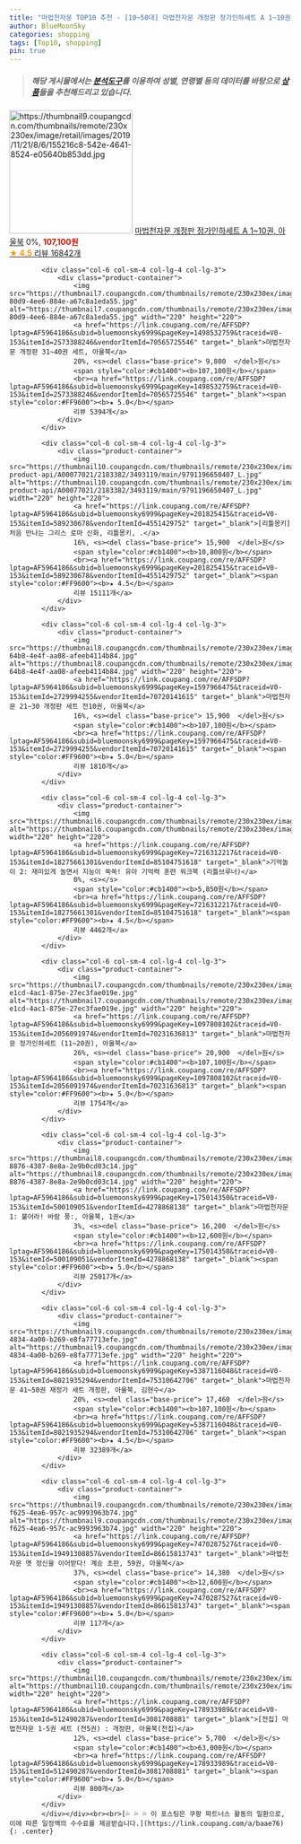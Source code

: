 ```yaml
---
title: "마법천자문 TOP10 추천 - [10~50대] 마법천자문 개정판 정가인하세트 A 1~10권, 아울북"
author: BlueMoonSky
categories: shopping
tags: [Top10, shopping]
pin: true
---
```


> ##### 해당 게시물에서는 [**분석도구**](https://itemscout.io/)를 이용하여 **성별**, **연령별** 등의 데이터를 바탕으로 [**상품**](https://link.coupang.com/a/baae76)들을 추천해드리고 있습니다.
<div class="container"><div class="row">
            <div class="col-6 col-sm-4 col-lg-4 col-lg-3">
                <div class="product-container">
                    <img src="https://thumbnail9.coupangcdn.com/thumbnails/remote/230x230ex/image/retail/images/2019/11/21/8/6/155216c8-542e-4641-8524-e05640b853dd.jpg" alt="https://thumbnail9.coupangcdn.com/thumbnails/remote/230x230ex/image/retail/images/2019/11/21/8/6/155216c8-542e-4641-8524-e05640b853dd.jpg" width="220" height="220">
                    <a href="https://link.coupang.com/re/AFFSDP?lptag=AF5964186&subid=bluemoonsky6999&pageKey=343189524&traceid=V0-153&itemId=1090701965&vendorItemId=5603958648" target="_blank">마법천자문 개정판 정가인하세트 A 1~10권, 아울북</a>
                    0%, <s></s> 
                    <span style="color:#cb1400"><b>107,100원</b></span>
                    <br><a href="https://link.coupang.com/re/AFFSDP?lptag=AF5964186&subid=bluemoonsky6999&pageKey=343189524&traceid=V0-153&itemId=1090701965&vendorItemId=5603958648" target="_blank"><span style="color:#FF9600"><b>★ 4.5</b></span>
                    리뷰 16842개</a>
                </div>
            </div>
            
            <div class="col-6 col-sm-4 col-lg-4 col-lg-3">
                <div class="product-container">
                    <img src="https://thumbnail7.coupangcdn.com/thumbnails/remote/230x230ex/image/retail/images/2020/04/17/22/3/4b47750b-80d9-4ee6-884e-a67c8a1eda55.jpg" alt="https://thumbnail7.coupangcdn.com/thumbnails/remote/230x230ex/image/retail/images/2020/04/17/22/3/4b47750b-80d9-4ee6-884e-a67c8a1eda55.jpg" width="220" height="220">
                    <a href="https://link.coupang.com/re/AFFSDP?lptag=AF5964186&subid=bluemoonsky6999&pageKey=1498532759&traceid=V0-153&itemId=2573388246&vendorItemId=70565725546" target="_blank">마법천자문 개정판 31~40권 세트, 아울북</a>
                    20%, <s><del class="base-price"> 9,800  </del>원</s> 
                    <span style="color:#cb1400"><b>107,100원</b></span>
                    <br><a href="https://link.coupang.com/re/AFFSDP?lptag=AF5964186&subid=bluemoonsky6999&pageKey=1498532759&traceid=V0-153&itemId=2573388246&vendorItemId=70565725546" target="_blank"><span style="color:#FF9600"><b>★ 5.0</b></span>
                    리뷰 5394개</a>
                </div>
            </div>
            
            <div class="col-6 col-sm-4 col-lg-4 col-lg-3">
                <div class="product-container">
                    <img src="https://thumbnail10.coupangcdn.com/thumbnails/remote/230x230ex/image/retail-product-api/A00077021/2183382/3493119/main/9791196650407_L.jpg" alt="https://thumbnail10.coupangcdn.com/thumbnails/remote/230x230ex/image/retail-product-api/A00077021/2183382/3493119/main/9791196650407_L.jpg" width="220" height="220">
                    <a href="https://link.coupang.com/re/AFFSDP?lptag=AF5964186&subid=bluemoonsky6999&pageKey=201825415&traceid=V0-153&itemId=589230678&vendorItemId=4551429752" target="_blank">[리틀몽키]처음 만나는 그리스 로마 신화, 리틀몽키, .</a>
                    16%, <s><del class="base-price"> 15,900  </del>원</s> 
                    <span style="color:#cb1400"><b>10,800원</b></span>
                    <br><a href="https://link.coupang.com/re/AFFSDP?lptag=AF5964186&subid=bluemoonsky6999&pageKey=201825415&traceid=V0-153&itemId=589230678&vendorItemId=4551429752" target="_blank"><span style="color:#FF9600"><b>★ 4.5</b></span>
                    리뷰 15111개</a>
                </div>
            </div>
            
            <div class="col-6 col-sm-4 col-lg-4 col-lg-3">
                <div class="product-container">
                    <img src="https://thumbnail8.coupangcdn.com/thumbnails/remote/230x230ex/image/retail/images/2019/07/22/15/6/f1499b4c-64b8-4e4f-aa08-afeeb4114b84.jpg" alt="https://thumbnail8.coupangcdn.com/thumbnails/remote/230x230ex/image/retail/images/2019/07/22/15/6/f1499b4c-64b8-4e4f-aa08-afeeb4114b84.jpg" width="220" height="220">
                    <a href="https://link.coupang.com/re/AFFSDP?lptag=AF5964186&subid=bluemoonsky6999&pageKey=1597966475&traceid=V0-153&itemId=2729994255&vendorItemId=70720141615" target="_blank">마법천자문 21~30 개정판 세트 전10권, 아울북</a>
                    16%, <s><del class="base-price"> 15,900  </del>원</s> 
                    <span style="color:#cb1400"><b>107,100원</b></span>
                    <br><a href="https://link.coupang.com/re/AFFSDP?lptag=AF5964186&subid=bluemoonsky6999&pageKey=1597966475&traceid=V0-153&itemId=2729994255&vendorItemId=70720141615" target="_blank"><span style="color:#FF9600"><b>★ 5.0</b></span>
                    리뷰 1810개</a>
                </div>
            </div>
            
            <div class="col-6 col-sm-4 col-lg-4 col-lg-3">
                <div class="product-container">
                    <img src="https://thumbnail6.coupangcdn.com/thumbnails/remote/230x230ex/image/vendor_inventory/8b7d/a51950e5c97778dd507cdc1bb18b5b6932f01b494a95a0488d04be197d62.jpg" alt="https://thumbnail6.coupangcdn.com/thumbnails/remote/230x230ex/image/vendor_inventory/8b7d/a51950e5c97778dd507cdc1bb18b5b6932f01b494a95a0488d04be197d62.jpg" width="220" height="220">
                    <a href="https://link.coupang.com/re/AFFSDP?lptag=AF5964186&subid=bluemoonsky6999&pageKey=7216312217&traceid=V0-153&itemId=18275661301&vendorItemId=85104751618" target="_blank">기억놀이 2: 재미있게 놀면서 지능이 쑥쑥! 유아 기억력 훈련 워크북 (리틀브루너)</a>
                    0%, <s></s> 
                    <span style="color:#cb1400"><b>5,850원</b></span>
                    <br><a href="https://link.coupang.com/re/AFFSDP?lptag=AF5964186&subid=bluemoonsky6999&pageKey=7216312217&traceid=V0-153&itemId=18275661301&vendorItemId=85104751618" target="_blank"><span style="color:#FF9600"><b>★ 4.5</b></span>
                    리뷰 4462개</a>
                </div>
            </div>
            
            <div class="col-6 col-sm-4 col-lg-4 col-lg-3">
                <div class="product-container">
                    <img src="https://thumbnail7.coupangcdn.com/thumbnails/remote/230x230ex/image/retail/images/2020/02/03/10/8/e20854e6-e1cd-4ac1-875e-27ec3fae019e.jpg" alt="https://thumbnail7.coupangcdn.com/thumbnails/remote/230x230ex/image/retail/images/2020/02/03/10/8/e20854e6-e1cd-4ac1-875e-27ec3fae019e.jpg" width="220" height="220">
                    <a href="https://link.coupang.com/re/AFFSDP?lptag=AF5964186&subid=bluemoonsky6999&pageKey=1097808102&traceid=V0-153&itemId=2056091974&vendorItemId=70231636813" target="_blank">마법천자문 정가인하세트 (11~20권), 아울북</a>
                    26%, <s><del class="base-price"> 20,900  </del>원</s> 
                    <span style="color:#cb1400"><b>107,100원</b></span>
                    <br><a href="https://link.coupang.com/re/AFFSDP?lptag=AF5964186&subid=bluemoonsky6999&pageKey=1097808102&traceid=V0-153&itemId=2056091974&vendorItemId=70231636813" target="_blank"><span style="color:#FF9600"><b>★ 5.0</b></span>
                    리뷰 1754개</a>
                </div>
            </div>
            
            <div class="col-6 col-sm-4 col-lg-4 col-lg-3">
                <div class="product-container">
                    <img src="https://thumbnail8.coupangcdn.com/thumbnails/remote/230x230ex/image/retail/images/2019/01/08/20/4/394f44c9-8876-4387-8e8a-2e9b0cd03c14.jpg" alt="https://thumbnail8.coupangcdn.com/thumbnails/remote/230x230ex/image/retail/images/2019/01/08/20/4/394f44c9-8876-4387-8e8a-2e9b0cd03c14.jpg" width="220" height="220">
                    <a href="https://link.coupang.com/re/AFFSDP?lptag=AF5964186&subid=bluemoonsky6999&pageKey=175014350&traceid=V0-153&itemId=500109051&vendorItemId=4278868138" target="_blank">마법천자문 1: 불어라! 바람 풍:, 아울북, 1권</a>
                    3%, <s><del class="base-price"> 16,200  </del>원</s> 
                    <span style="color:#cb1400"><b>12,600원</b></span>
                    <br><a href="https://link.coupang.com/re/AFFSDP?lptag=AF5964186&subid=bluemoonsky6999&pageKey=175014350&traceid=V0-153&itemId=500109051&vendorItemId=4278868138" target="_blank"><span style="color:#FF9600"><b>★ 5.0</b></span>
                    리뷰 25017개</a>
                </div>
            </div>
            
            <div class="col-6 col-sm-4 col-lg-4 col-lg-3">
                <div class="product-container">
                    <img src="https://thumbnail9.coupangcdn.com/thumbnails/remote/230x230ex/image/retail/images/2021/04/21/14/9/9032dcd5-4834-4a00-b269-e8fa77713efe.jpg" alt="https://thumbnail9.coupangcdn.com/thumbnails/remote/230x230ex/image/retail/images/2021/04/21/14/9/9032dcd5-4834-4a00-b269-e8fa77713efe.jpg" width="220" height="220">
                    <a href="https://link.coupang.com/re/AFFSDP?lptag=AF5964186&subid=bluemoonsky6999&pageKey=5387116048&traceid=V0-153&itemId=8021935294&vendorItemId=75310642706" target="_blank">마법천자문 41~50권 재정가 세트 개정판, 아울북, 김현수</a>
                    20%, <s><del class="base-price"> 17,460  </del>원</s> 
                    <span style="color:#cb1400"><b>107,100원</b></span>
                    <br><a href="https://link.coupang.com/re/AFFSDP?lptag=AF5964186&subid=bluemoonsky6999&pageKey=5387116048&traceid=V0-153&itemId=8021935294&vendorItemId=75310642706" target="_blank"><span style="color:#FF9600"><b>★ 4.5</b></span>
                    리뷰 32389개</a>
                </div>
            </div>
            
            <div class="col-6 col-sm-4 col-lg-4 col-lg-3">
                <div class="product-container">
                    <img src="https://thumbnail9.coupangcdn.com/thumbnails/remote/230x230ex/image/retail/images/2023/07/18/16/5/9b30bcb9-f625-4ea6-957c-ac9993963b74.jpg" alt="https://thumbnail9.coupangcdn.com/thumbnails/remote/230x230ex/image/retail/images/2023/07/18/16/5/9b30bcb9-f625-4ea6-957c-ac9993963b74.jpg" width="220" height="220">
                    <a href="https://link.coupang.com/re/AFFSDP?lptag=AF5964186&subid=bluemoonsky6999&pageKey=7470287527&traceid=V0-153&itemId=19491308857&vendorItemId=86615813743" target="_blank">마법천자문 옛 정신을 이어받다! 계승 초판, 59권, 아울북</a>
                    37%, <s><del class="base-price"> 14,380  </del>원</s> 
                    <span style="color:#cb1400"><b>12,600원</b></span>
                    <br><a href="https://link.coupang.com/re/AFFSDP?lptag=AF5964186&subid=bluemoonsky6999&pageKey=7470287527&traceid=V0-153&itemId=19491308857&vendorItemId=86615813743" target="_blank"><span style="color:#FF9600"><b>★ 5.0</b></span>
                    리뷰 117개</a>
                </div>
            </div>
            
            <div class="col-6 col-sm-4 col-lg-4 col-lg-3">
                <div class="product-container">
                    <img src="https://thumbnail10.coupangcdn.com/thumbnails/remote/230x230ex/image/vendor_inventory/4a31/dc1390d9a99f2eec06ecc6d30c7c7202bb2bbc90d511b215cfb869f2ab98.png" alt="https://thumbnail10.coupangcdn.com/thumbnails/remote/230x230ex/image/vendor_inventory/4a31/dc1390d9a99f2eec06ecc6d30c7c7202bb2bbc90d511b215cfb869f2ab98.png" width="220" height="220">
                    <a href="https://link.coupang.com/re/AFFSDP?lptag=AF5964186&subid=bluemoonsky6999&pageKey=178933989&traceid=V0-153&itemId=512490287&vendorItemId=3081708881" target="_blank">[전집] 마법천자문 1-5권 세트 (전5권) : 개정판, 아울북(전집)</a>
                    12%, <s><del class="base-price"> 5,700  </del>원</s> 
                    <span style="color:#cb1400"><b>63,000원</b></span>
                    <br><a href="https://link.coupang.com/re/AFFSDP?lptag=AF5964186&subid=bluemoonsky6999&pageKey=178933989&traceid=V0-153&itemId=512490287&vendorItemId=3081708881" target="_blank"><span style="color:#FF9600"><b>★ 5.0</b></span>
                    리뷰 800개</a>
                </div>
            </div>
            </div></div><br><br>[💦 💦 💦 이 포스팅은 쿠팡 파트너스 활동의 일환으로, 이에 따른 일정액의 수수료를 제공받습니다.](https://link.coupang.com/a/baae76){: .center}